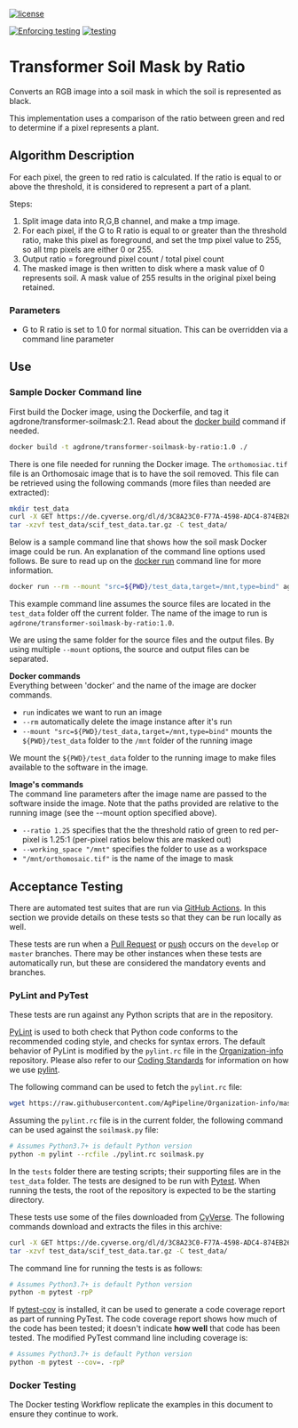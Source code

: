 [![license](https://img.shields.io/badge/license-BSD%203-green?logo=Open-Source-Initiative)](https://github.com/AgPipeline/transformer-soilmask-by-ratio/blob/main/LICENSE)

[![Enforcing testing](https://github.com/AgPipeline/transformer-soilmask-by-ratio/workflows/Enforcing%20testing/badge.svg)](https://github.com/AgPipeline/transformer-soilmask-by-ratio/actions?query=workflow%3A%22Enforcing+testing%22)
[![testing](https://github.com/AgPipeline/transformer-soilmask-by-ratio/workflows/Testing%20Docker%20image/badge.svg)](https://github.com/AgPipeline/transformer-soilmask-by-ratio/actions?query=workflow%3A%22Testing+Docker+image%22)

# Transformer Soil Mask by Ratio

Converts an RGB image into a soil mask in which the soil is represented as black.

This implementation uses a comparison of the ratio between green and red to determine if a pixel represents a plant.

## Algorithm Description

For each pixel, the green to red ratio is calculated.
If the ratio is equal to or above the threshold, it is considered to represent a part of a plant.

Steps:

1. Split image data into R,G,B channel, and make a tmp image.
2. For each pixel, if the G to  R ratio is equal to or greater than the threshold ratio, make this pixel as foreground, and set the tmp pixel value to 255, so all tmp pixels are either 0 or 255.
3. Output ratio = foreground pixel count / total pixel count
4. The masked image is then written to disk where a mask value of 0 represents soil. A mask value of 255 results in the original pixel being retained.

### Parameters

* G to R ratio is set to 1.0 for normal situation. This can be overridden via a command line parameter 

## Use 

### Sample Docker Command line

First build the Docker image, using the Dockerfile, and tag it agdrone/transformer-soilmask:2.1. 
Read about the [docker build](https://docs.docker.com/engine/reference/commandline/build/) command if needed.

```bash
docker build -t agdrone/transformer-soilmask-by-ratio:1.0 ./
```

There is one file needed for running the Docker image.
The `orthomosiac.tif` file is an Orthomosaic image that is to have the soil removed.
This file can be retrieved using the following commands (more files than needed are extracted):
```bash
mkdir test_data
curl -X GET https://de.cyverse.org/dl/d/3C8A23C0-F77A-4598-ADC4-874EB265F9B0/scif_test_data.tar.gz -o test_data/scif_test_data.tar.gz
tar -xzvf test_data/scif_test_data.tar.gz -C test_data/
```

Below is a sample command line that shows how the soil mask Docker image could be run.
An explanation of the command line options used follows.
Be sure to read up on the [docker run](https://docs.docker.com/engine/reference/run/) command line for more information.

```bash
docker run --rm --mount "src=${PWD}/test_data,target=/mnt,type=bind" agdrone/transformer-soilmask-by-ratio:1.0 --ratio 1.25 --working_space "/mnt" "/mnt/orthomosaic.tif"
```

This example command line assumes the source files are located in the `test_data` folder off the current folder.
The name of the image to run is `agdrone/transformer-soilmask-by-ratio:1.0`.

We are using the same folder for the source files and the output files.
By using multiple `--mount` options, the source and output files can be separated.

**Docker commands** \
Everything between 'docker' and the name of the image are docker commands.

- `run` indicates we want to run an image
- `--rm` automatically delete the image instance after it's run
- `--mount "src=${PWD}/test_data,target=/mnt,type=bind"` mounts the `${PWD}/test_data` folder to the `/mnt` folder of the running image

We mount the `${PWD}/test_data` folder to the running image to make files available to the software in the image.

**Image's commands** \
The command line parameters after the image name are passed to the software inside the image.
Note that the paths provided are relative to the running image (see the --mount option specified above).

- `--ratio 1.25` specifies that the the threshold ratio of green to red per-pixel is 1.25:1 (per-pixel ratios below this are masked out)
- `--working_space "/mnt"` specifies the folder to use as a workspace
- `"/mnt/orthomosaic.tif"` is the name of the image to mask

## Acceptance Testing

There are automated test suites that are run via [GitHub Actions](https://docs.github.com/en/actions).
In this section we provide details on these tests so that they can be run locally as well.

These tests are run when a [Pull Request](https://docs.github.com/en/github/collaborating-with-issues-and-pull-requests/about-pull-requests) or [push](https://docs.github.com/en/github/using-git/pushing-commits-to-a-remote-repository) occurs on the `develop` or `master` branches.
There may be other instances when these tests are automatically run, but these are considered the mandatory events and branches.

### PyLint and PyTest

These tests are run against any Python scripts that are in the repository.

[PyLint](https://www.pylint.org/) is used to both check that Python code conforms to the recommended coding style, and checks for syntax errors.
The default behavior of PyLint is modified by the `pylint.rc` file in the [Organization-info](https://github.com/AgPipeline/Organization-info) repository.
Please also refer to our [Coding Standards](https://github.com/AgPipeline/Organization-info#python) for information on how we use [pylint](https://www.pylint.org/).

The following command can be used to fetch the `pylint.rc` file:
```bash
wget https://raw.githubusercontent.com/AgPipeline/Organization-info/master/pylint.rc
```

Assuming the `pylint.rc` file is in the current folder, the following command can be used against the `soilmask.py` file:
```bash
# Assumes Python3.7+ is default Python version
python -m pylint --rcfile ./pylint.rc soilmask.py
``` 

In the `tests` folder there are testing scripts; their supporting files are in the `test_data` folder.
The tests are designed to be run with [Pytest](https://docs.pytest.org/en/stable/).
When running the tests, the root of the repository is expected to be the starting directory.

These tests use some of the files downloaded from [CyVerse](https://de.cyverse.org/dl/d/3C8A23C0-F77A-4598-ADC4-874EB265F9B0/scif_test_data.tar.gz).
The following commands download and extracts the files in this archive:
```bash
curl -X GET https://de.cyverse.org/dl/d/3C8A23C0-F77A-4598-ADC4-874EB265F9B0/scif_test_data.tar.gz -o test_data/scif_test_data.tar.gz
tar -xzvf test_data/scif_test_data.tar.gz -C test_data/
```

The command line for running the tests is as follows:
```bash
# Assumes Python3.7+ is default Python version
python -m pytest -rpP
```

If [pytest-cov](https://pytest-cov.readthedocs.io/en/latest/) is installed, it can be used to generate a code coverage report as part of running PyTest.
The code coverage report shows how much of the code has been tested; it doesn't indicate **how well** that code has been tested.
The modified PyTest command line including coverage is:
```bash
# Assumes Python3.7+ is default Python version
python -m pytest --cov=. -rpP 
```

### Docker Testing

The Docker testing Workflow replicate the examples in this document to ensure they continue to work.
